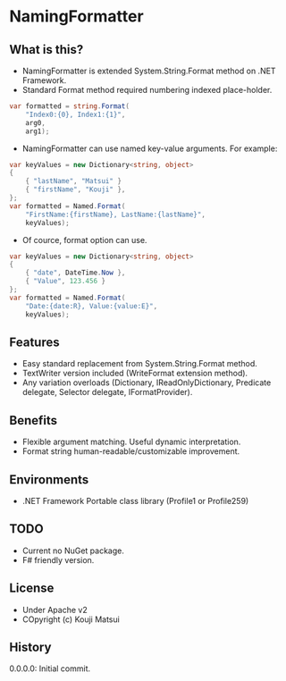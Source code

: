 # NamingFormatter
## What is this?
* NamingFormatter is extended System.String.Format method on .NET Framework.
* Standard Format method required numbering indexed place-holder.

``` csharp
var formatted = string.Format(
    "Index0:{0}, Index1:{1}",
    arg0,
    arg1);
```

* NamingFormatter can use named key-value arguments. For example:

``` csharp
var keyValues = new Dictionary<string, object>
{
    { "lastName", "Matsui" }
    { "firstName", "Kouji" },
};
var formatted = Named.Format(
    "FirstName:{firstName}, LastName:{lastName}",
    keyValues);
```

* Of cource, format option can use.

``` csharp
var keyValues = new Dictionary<string, object>
{
    { "date", DateTime.Now },
    { "Value", 123.456 }
};
var formatted = Named.Format(
    "Date:{date:R}, Value:{value:E}",
    keyValues);
```

## Features
* Easy standard replacement from System.String.Format method.
* TextWriter version included (WriteFormat extension method).
* Any variation overloads (Dictionary, IReadOnlyDictionary, Predicate delegate, Selector delegate, IFormatProvider).

## Benefits
* Flexible argument matching. Useful dynamic interpretation.
* Format string human-readable/customizable improvement.

## Environments
* .NET Framework Portable class library (Profile1 or Profile259)

## TODO
* Current no NuGet package.
* F# friendly version.

## License
* Under Apache v2
* COpyright (c) Kouji Matsui

## History
0.0.0.0: Initial commit.
